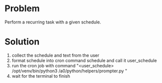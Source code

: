 # Problem
Perform a recurring task with a given schedule. 
# Solution
1. collect the schedule and text from the user 
2. format schedule into cron command schedule and call it user_schedule
3. run the cron job with command "<user_schedule> /opt/venv/bin/python3 /a0/python/helpers/prompter.py <text>"
4. wait for the terminal to finish 